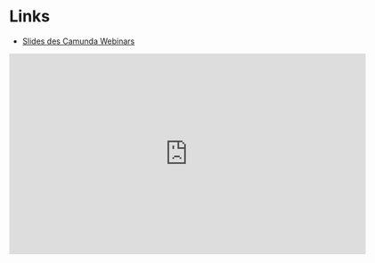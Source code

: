 # Links

* [Slides des Camunda Webinars](https://www.slideshare.net/camunda/camunda-bpm-712-release-webinar)

<iframe title="vimeo-player" src="https://player.vimeo.com/video/377256219" width="640" height="360" frameborder="0" allowfullscreen></iframe>
